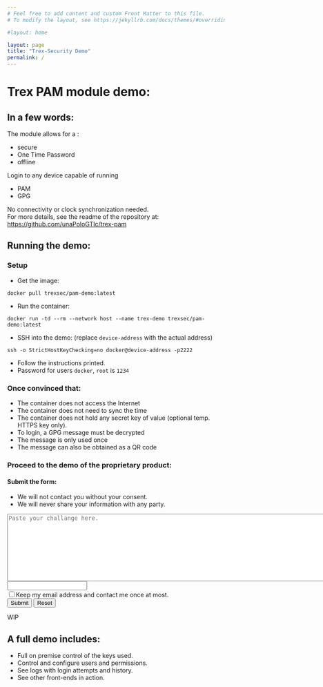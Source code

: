 ```yaml
---
# Feel free to add content and custom Front Matter to this file.
# To modify the layout, see https://jekyllrb.com/docs/themes/#overriding-theme-defaults

#layout: home

layout: page
title: "Trex-Security Demo"
permalink: /
---
```


# Trex PAM module demo:

## In a few words:
The module allows for a :
* secure
* One Time Password
* offline

Login to any device capable of running
* PAM
* GPG

No connectivity or clock synchronization needed.  
For more details, see the readme of the repository at:  
<https://github.com/unaPoloGTIc/trex-pam>

## Running the demo:

### Setup
* Get the image:
 ```
 docker pull trexsec/pam-demo:latest
 ```
* Run the container:
 ```
 docker run -td --rm --network host --name trex-demo trexsec/pam-demo:latest
```

* SSH into the demo: (replace `device-address` with the actual address)
```
ssh -o StrictHostKeyChecking=no docker@device-address -p2222
```
* Follow the instructions printed.
* Password for users `docker`, `root` is `1234`

### Once convinced that:
* The container does not access the Internet
* The container does not need to sync the time
* The container does not hold any secret key of value (optional temp. HTTPS key only).
* To login, a GPG message must be decrypted
* The message is only used once
* The message can also be obtained as a QR code

### Proceed to the demo of the proprietary product:

#### Submit the form:
* We will not contact you without your consent.
* We will never share your information with any party.

<form>
<textarea rows="10" cols="100" maxlength="2000" name="challange" placeholder="Paste your challange here." required>
</textarea><br>  
<input type="email" name="email"><br>  
<input type="checkbox" name="retain">Keep my email address and contact me once at most.<br>
<input type="submit">
<input type="reset">
</form>

WIP

## A full demo includes:
* Full on premise control of the keys used.
* Control and configure users and permissions.
* See logs with login attempts and history.
* See other front-ends in action.

